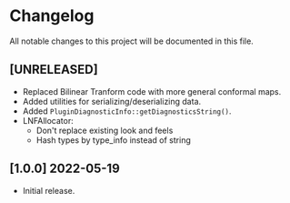 # Changelog

All notable changes to this project will be documented in this file.

## [UNRELEASED]
- Replaced Bilinear Tranform code with more general conformal maps.
- Added utilities for serializing/deserializing data.
- Added `PluginDiagnosticInfo::getDiagnosticsString()`.
- LNFAllocator:
  - Don't replace existing look and feels
  - Hash types by type_info instead of string

## [1.0.0] 2022-05-19
- Initial release.
